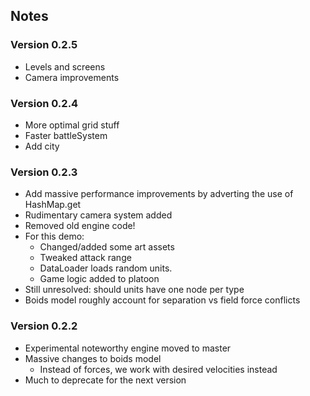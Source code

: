 ## Notes

### Version 0.2.5
- Levels and screens
- Camera improvements

### Version 0.2.4
- More optimal grid stuff
- Faster battleSystem
- Add city

### Version 0.2.3
- Add massive performance improvements by adverting the use of HashMap.get
- Rudimentary camera system added
- Removed old engine code!
- For this demo:
  - Changed/added some art assets
  - Tweaked attack range
  - DataLoader loads random units.
  - Game logic added to platoon
- Still unresolved: should units have one node per type
- Boids model roughly account for separation vs field force conflicts

### Version 0.2.2
- Experimental noteworthy engine moved to master
- Massive changes to boids model
  - Instead of forces, we work with desired velocities instead
- Much to deprecate for the next version

